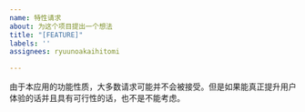 ```yaml
---
name: 特性请求
about: 为这个项目提出一个想法
title: "[FEATURE]"
labels: ''
assignees: ryuunoakaihitomi

---
```


由于本应用的功能性质，大多数请求可能并不会被接受。但是如果能真正提升用户体验的话并且具有可行性的话，也不是不能考虑。
